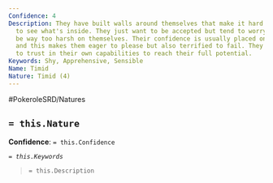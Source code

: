 ```yaml
---
Confidence: 4
Description: They have built walls around themselves that make it hard for others
  to see what's inside. They just want to be accepted but tend to worry too much and
  be way too harsh on themselves. Their confidence is usually placed on a leader figure
  and this makes them eager to please but also terrified to fail. They need to learn
  to trust in their own capabilities to reach their full potential.
Keywords: Shy, Apprehensive, Sensible
Name: Timid
Nature: Timid (4)
---
```


#PokeroleSRD/Natures

## `= this.Nature`

**Confidence**: `= this.Confidence`

*`= this.Keywords`*

> `= this.Description`

